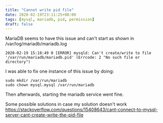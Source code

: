 ```yaml
---
title: "Cannot write pid file"
date: 2020-02-19T23:11:25+08:00
tags: [mysql, mariadb, pid, permission]
draft: false
---
```


MariaDB seems to have this issue and can't start as shown in /var/log/mariadb/mariadb.log

```
2020-02-19 15:18:49 0 [ERROR] mysqld: Can't create/write to file '/var/run/mariadb/mariadb.pid' (Errcode: 2 "No such file or directory")
```

I was able to fix one instance of this issue by doing:
```
sudo mkdir /var/run/mariadb
sudo chown mysql.mysql /var/run/mariadb
```

Then afterwards, starting the mariadb service went fine.

Some possible solutions in case my solution doesn't work https://stackoverflow.com/questions/15408643/cant-connect-to-mysql-server-cant-create-write-the-pid-file
